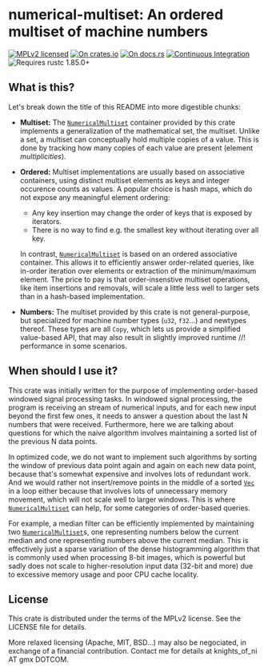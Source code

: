 # numerical-multiset: An ordered multiset of machine numbers

[![MPLv2 licensed](https://img.shields.io/badge/license-MPLv2-blue.svg)](./LICENSE)
[![On crates.io](https://img.shields.io/crates/v/numerical-multiset.svg)](https://crates.io/crates/numerical-multiset)
[![On docs.rs](https://docs.rs/numerical-multiset/badge.svg)](https://docs.rs/numerical-multiset/)
[![Continuous Integration](https://img.shields.io/github/actions/workflow/status/HadrienG2/numerical-multiset/ci.yml?branch=master)](https://github.com/HadrienG2/numerical-multiset/actions?query=workflow%3A%22Continuous+Integration%22)
![Requires rustc 1.85.0+](https://img.shields.io/badge/rustc-1.85.0+-lightgray.svg)


## What is this?

Let's break down the title of this README into more digestible chunks:

- **Multiset:** The [`NumericalMultiset`] container provided by this crate
  implements a generalization of the mathematical set, the multiset. Unlike a
  set, a multiset can conceptually hold multiple copies of a value. This is done
  by tracking how many copies of each value are present (element
  _multiplicities_).
- **Ordered:** Multiset implementations are usually based on associative
  containers, using distinct multiset elements as keys and integer occurence
  counts as values. A popular choice is hash maps, which do not expose any
  meaningful element ordering:

  - Any key insertion may change the order of keys that is exposed by
    iterators.
  - There is no way to find e.g. the smallest key without iterating over
    all key.

  In contrast, [`NumericalMultiset`] is based on an ordered associative
  container. This allows it to efficiently answer order-related queries, like
  in-order iteration over elements or extraction of the minimum/maximum element.
  The price to pay is that order-insenstive multiset operations, like item
  insertions and removals, will scale a little less well to larger sets than in
  a hash-based implementation.
- **Numbers:** The multiset provided by this crate is not general-purpose, but
  specialized for machine number types (`u32`, `f32`...) and newtypes thereof.
  These types are all `Copy`, which lets us provide a simplified value-based
  API, that may also result in slightly improved runtime //! performance in some
  scenarios.


## When should I use it?

This crate was initially written for the purpose of implementing order-based
windowed signal processing tasks. In windowed signal processing, the program is
receiving an stream of numerical inputs, and for each new input beyond the first
few ones, it needs to answer a question about the last N numbers that were
received. Furthermore, here we are talking about questions for which the naive
algorithm involves maintaining a sorted list of the previous N data points.

In optimized code, we do not want to implement such algorithms by sorting the
window of previous data point again and again on each new data point, because
that's somewhat expensive and involves lots of redundant work. And we would
rather not insert/remove points in the middle of a sorted
[`Vec`](https://doc.rust-lang.org/std/vec/struct.Vec.html) in a loop either
because that involves lots of unnecessary memory movement, which will not scale
well to larger windows. This is where [`NumericalMultiset`] can help, for some
categories of order-based queries.

For example, a median filter can be efficiently implemented by maintaining two
[`NumericalMultiset`]s, one representing numbers below the current median and
one representing numbers above the current median. This is effectively just a
sparse variation of the dense histogramming algorithm that is commonly used when
processing 8-bit images, which is powerful but sadly does not scale to
higher-resolution input data (32-bit and more) due to excessive memory usage and
poor CPU cache locality.


## License

This crate is distributed under the terms of the MPLv2 license. See the LICENSE
file for details.

More relaxed licensing (Apache, MIT, BSD...) may also be negociated, in exchange
of a financial contribution. Contact me for details at knights_of_ni AT gmx
DOTCOM.

[`NumericalMultiset`]: https://docs.rs/numerical-multiset/NumericalMultiset.html
